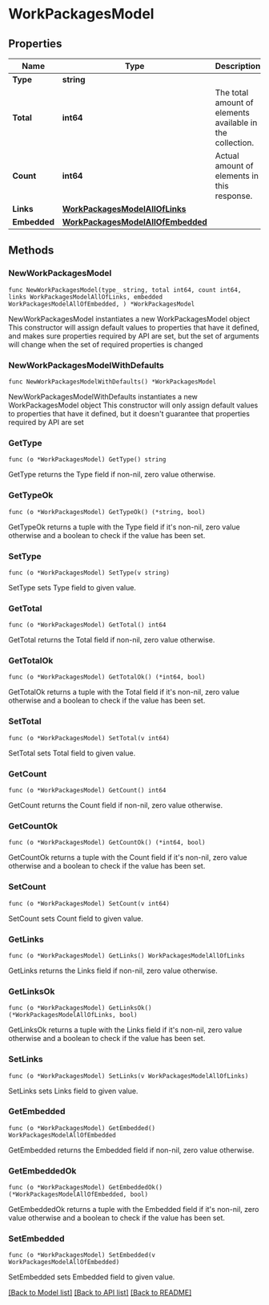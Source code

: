# WorkPackagesModel

## Properties

Name | Type | Description | Notes
------------ | ------------- | ------------- | -------------
**Type** | **string** |  | 
**Total** | **int64** | The total amount of elements available in the collection. | 
**Count** | **int64** | Actual amount of elements in this response. | 
**Links** | [**WorkPackagesModelAllOfLinks**](WorkPackagesModelAllOfLinks.md) |  | 
**Embedded** | [**WorkPackagesModelAllOfEmbedded**](WorkPackagesModelAllOfEmbedded.md) |  | 

## Methods

### NewWorkPackagesModel

`func NewWorkPackagesModel(type_ string, total int64, count int64, links WorkPackagesModelAllOfLinks, embedded WorkPackagesModelAllOfEmbedded, ) *WorkPackagesModel`

NewWorkPackagesModel instantiates a new WorkPackagesModel object
This constructor will assign default values to properties that have it defined,
and makes sure properties required by API are set, but the set of arguments
will change when the set of required properties is changed

### NewWorkPackagesModelWithDefaults

`func NewWorkPackagesModelWithDefaults() *WorkPackagesModel`

NewWorkPackagesModelWithDefaults instantiates a new WorkPackagesModel object
This constructor will only assign default values to properties that have it defined,
but it doesn't guarantee that properties required by API are set

### GetType

`func (o *WorkPackagesModel) GetType() string`

GetType returns the Type field if non-nil, zero value otherwise.

### GetTypeOk

`func (o *WorkPackagesModel) GetTypeOk() (*string, bool)`

GetTypeOk returns a tuple with the Type field if it's non-nil, zero value otherwise
and a boolean to check if the value has been set.

### SetType

`func (o *WorkPackagesModel) SetType(v string)`

SetType sets Type field to given value.


### GetTotal

`func (o *WorkPackagesModel) GetTotal() int64`

GetTotal returns the Total field if non-nil, zero value otherwise.

### GetTotalOk

`func (o *WorkPackagesModel) GetTotalOk() (*int64, bool)`

GetTotalOk returns a tuple with the Total field if it's non-nil, zero value otherwise
and a boolean to check if the value has been set.

### SetTotal

`func (o *WorkPackagesModel) SetTotal(v int64)`

SetTotal sets Total field to given value.


### GetCount

`func (o *WorkPackagesModel) GetCount() int64`

GetCount returns the Count field if non-nil, zero value otherwise.

### GetCountOk

`func (o *WorkPackagesModel) GetCountOk() (*int64, bool)`

GetCountOk returns a tuple with the Count field if it's non-nil, zero value otherwise
and a boolean to check if the value has been set.

### SetCount

`func (o *WorkPackagesModel) SetCount(v int64)`

SetCount sets Count field to given value.


### GetLinks

`func (o *WorkPackagesModel) GetLinks() WorkPackagesModelAllOfLinks`

GetLinks returns the Links field if non-nil, zero value otherwise.

### GetLinksOk

`func (o *WorkPackagesModel) GetLinksOk() (*WorkPackagesModelAllOfLinks, bool)`

GetLinksOk returns a tuple with the Links field if it's non-nil, zero value otherwise
and a boolean to check if the value has been set.

### SetLinks

`func (o *WorkPackagesModel) SetLinks(v WorkPackagesModelAllOfLinks)`

SetLinks sets Links field to given value.


### GetEmbedded

`func (o *WorkPackagesModel) GetEmbedded() WorkPackagesModelAllOfEmbedded`

GetEmbedded returns the Embedded field if non-nil, zero value otherwise.

### GetEmbeddedOk

`func (o *WorkPackagesModel) GetEmbeddedOk() (*WorkPackagesModelAllOfEmbedded, bool)`

GetEmbeddedOk returns a tuple with the Embedded field if it's non-nil, zero value otherwise
and a boolean to check if the value has been set.

### SetEmbedded

`func (o *WorkPackagesModel) SetEmbedded(v WorkPackagesModelAllOfEmbedded)`

SetEmbedded sets Embedded field to given value.



[[Back to Model list]](../README.md#documentation-for-models) [[Back to API list]](../README.md#documentation-for-api-endpoints) [[Back to README]](../README.md)


